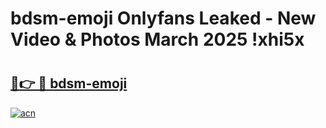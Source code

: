 # bdsm-emoji Onlyfans Leaked - New Video & Photos March 2025 !xhi5x

# <h2><a href="https://5umc0m.iuczelnia.edu.pl?title=bdsm-emoji&ref=xhi5x">🔗👉 🔴 bdsm-emoji</a></h2>

[![acn](https://github.com/user-attachments/assets/0f9c940e-d8b0-45ae-aac7-cd30a18b3e1c)](https://5umc0m.iuczelnia.edu.pl?title=bdsm-emoji&ref=xhi5x)

